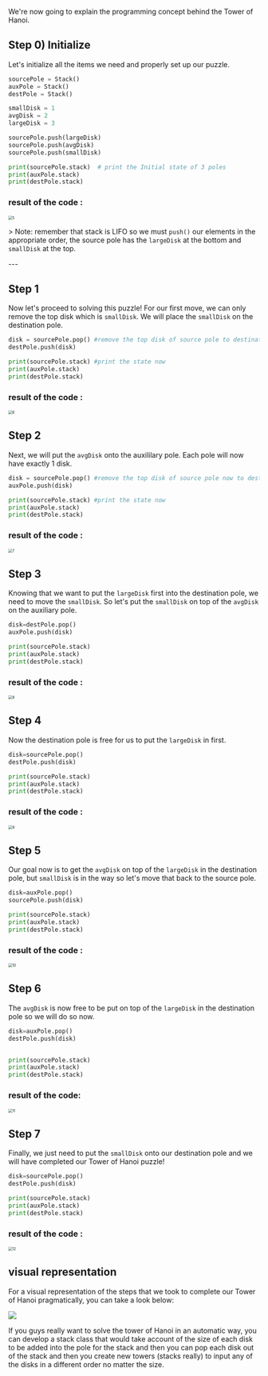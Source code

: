 We're now going to explain the programming concept behind the Tower of Hanoi.



## Step 0)  Initialize

Let's initialize all the items we need and properly set up our puzzle. 

```python
sourcePole = Stack()
auxPole = Stack()
destPole = Stack()

smallDisk = 1
avgDisk = 2
largeDisk = 3

sourcePole.push(largeDisk)
sourcePole.push(avgDisk)
sourcePole.push(smallDisk)

print(sourcePole.stack)  # print the Initial state of 3 poles
print(auxPole.stack)
print(destPole.stack)
```

### result of the code :



<img src="https://projectbit.s3-us-west-1.amazonaws.com/darlene/labs/stacks5.jpg" alt="5" style="zoom:50%;" />

\> Note: remember that stack is LIFO so we must `push()` our elements in the appropriate order, the source pole has the `largeDisk` at the bottom and `smallDisk` at the top.

\---



## Step 1

Now let's proceed to solving this puzzle! For our first move, we can only remove the top disk which is `smallDisk`. We will place the `smallDisk` on the destination pole.

```python
disk = sourcePole.pop() #remove the top disk of source pole to destination pole
destPole.push(disk)

print(sourcePole.stack) #print the state now
print(auxPole.stack)
print(destPole.stack)
```

### result of the code :



<img src="https://projectbit.s3-us-west-1.amazonaws.com/darlene/labs/stacks6.jpg" alt="6" style="zoom:50%;" />





## Step 2

Next, we will put the `avgDisk` onto the auxililary pole. Each pole will now have exactly 1 disk.

```python
disk = sourcePole.pop() #remove the top disk of source pole now to destination pole
auxPole.push(disk)

print(sourcePole.stack) #print the state now
print(auxPole.stack)
print(destPole.stack)
```

### **result of the code :**



<img src="https://projectbit.s3-us-west-1.amazonaws.com/darlene/labs/stacks7.jpg" alt="7" style="zoom:50%;" />



## Step 3

Knowing that we want to put the `largeDisk` first into the destination pole, we need to move the `smallDisk`. So let's put the `smallDisk` on top of the `avgDisk` on the auxiliary pole.

```python
disk=destPole.pop()
auxPole.push(disk)

print(sourcePole.stack)
print(auxPole.stack)
print(destPole.stack)
```

### result of the code :

<img src="https://projectbit.s3-us-west-1.amazonaws.com/darlene/labs/stacks8.jpg" alt="8" style="zoom:50%;" />



## Step 4

Now the destination pole is free for us to put the `largeDisk` in first.

```python
disk=sourcePole.pop()
destPole.push(disk)

print(sourcePole.stack)
print(auxPole.stack)
print(destPole.stack)
```

### result of the code :

<img src="https://projectbit.s3-us-west-1.amazonaws.com/darlene/labs/stacks9.jpg" alt="9" style="zoom:50%;" />



## Step 5

Our goal now is to get the `avgDisk` on top of the `largeDisk` in the destination pole, but `smallDisk` is in the way so let's move that back to the source pole.

```python
disk=auxPole.pop()
sourcePole.push(disk)

print(sourcePole.stack)
print(auxPole.stack)
print(destPole.stack)
```

### result of the code :

<img src="https://projectbit.s3-us-west-1.amazonaws.com/darlene/labs/stacks10.jpg" alt="10" style="zoom:50%;" />



## Step 6

The `avgDisk` is now free to be put on top of the `largeDisk` in the destination pole so we will do so now.

```python
disk=auxPole.pop()
destPole.push(disk)


print(sourcePole.stack)
print(auxPole.stack)
print(destPole.stack)
```

### result of the code:

<img src="https://projectbit.s3-us-west-1.amazonaws.com/darlene/labs/stacks11.jpg" alt="11" style="zoom:50%;" />



## Step 7

Finally, we just need to put the `smallDisk` onto our destination pole and we will have completed our Tower of Hanoi puzzle!

```python
disk=sourcePole.pop()
destPole.push(disk)

print(sourcePole.stack)
print(auxPole.stack)
print(destPole.stack)
```

### result of the code :



<img src="https://projectbit.s3-us-west-1.amazonaws.com/darlene/labs/stacks12.jpg" alt="12" style="zoom:50%;" />

## visual representation

For a visual representation of the steps that we took to complete our Tower of Hanoi pragmatically,  you can take a look below:



![](https://camo.githubusercontent.com/8e52409e5a737f70cc92f43f982cede3ad10885f/687474703a2f2f6d617468666f72756d2e6f72672f64722e6d6174682f6661712f6661712e6469736b332e676966)



If you guys really want to solve the tower of Hanoi in an automatic way, you can develop a stack class that would take account of the size of each disk to be added into the pole for the stack and then you can pop each disk out of the stack and then you create new towers (stacks really) to input any of the disks in a different order no matter the size.